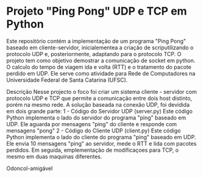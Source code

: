 # Projeto "Ping Pong" UDP e TCP em Python
Este repositório contém a implementação de um programa "Ping Pong" baseado em cliente-servidor, inicialementea
a criação de scriputilizando o protocolo UDP e, posteriormente, adaptando para o protocolo TCP. O projeto tem como objetivo
demostrar a comunicação de socket em python. O calculo do tempo de viagem ida e volta (RTT) e o tratamento 
do pacote perdido em UDP. Ele serve como atividade para Rede de Computadores na Universidade Federal de Santa Catarina (UFSC).

Descrição
Nesse projecto o foco foi criar um sistema cliente - servidor com protocolo UDP e TCP que permite a comunicação 
entre dois host distinto, porém na mesmo rede. 
A solução baseada na conexão UDP, foi devidida em dois grande parte:
   1 - Código do Servidor UDP (server.py)
          Este código Python implementa o lado do servidor do programa "ping" baseado em UDP. Ele aguarda por
          mensagens "ping" do cliente e responde com mensagens "pong"
   2 - Código do Cliente UDP (client.py)
          Este código Python implementa o lado do cliente do programa "ping" baseado em UDP. Ele envia 10 mensagens "ping"
          ao servidor, mede o RTT e lida com pacotes perdidos.
Em seguida, emplementação de modificaçoes para TCP, o mesmo em duas maquinas diferentes.
    

Odoncol-amigável
